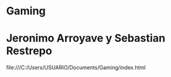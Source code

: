 # Gaming
# Jeronimo Arroyave y Sebastian Restrepo
file:///C:/Users/USUARIO/Documents/Gaming/index.html
